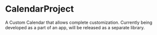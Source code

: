# CalendarProject
A Custom Calendar that allows complete customization. Currently being developed as a part of an app, will be released as a separate library.

